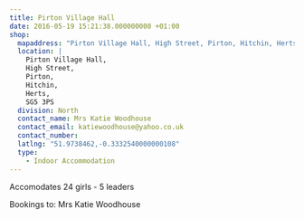 ```yaml
---
title: Pirton Village Hall
date: 2016-05-19 15:21:38.000000000 +01:00
shop:
  mapaddress: "Pirton Village Hall, High Street, Pirton, Hitchin, Herts, SG5 3PS"
  location: |
    Pirton Village Hall,  
    High Street,  
    Pirton,  
    Hitchin,  
    Herts,  
    SG5 3PS
  division: North
  contact_name: Mrs Katie Woodhouse
  contact_email: katiewoodhouse@yahoo.co.uk
  contact_number: 
  latlng: "51.9738462,-0.3332540000000108"
  type:
    - Indoor Accommodation
---
```

<p>Accomodates 24 girls - 5 leaders</p>
<p>Bookings to: Mrs Katie Woodhouse</p>
